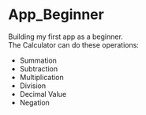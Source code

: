 # App_Beginner
 Building my first app as a beginner. </br>
The Calculator can do these operations:
<ul>
    <li>Summation</li>
    <li>Subtraction</li>
    <li>Multiplication</li>
    <li>Division</li>
    <li>Decimal Value</li>
    <li>Negation</li>
</ul>
